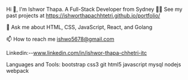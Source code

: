 Hi 👋, I'm Ishwor Thapa.
A Full-Stack Developer from Sydney
👨‍💻 See my past projects at https://ishworthapachhtetri.github.io/portfolio/

💬 Ask me about HTML, CSS, JavaScript, React, and Golang

📫 How to reach me ishwo5678@gmail.com

Linkedin:--www.linkedin.com/in/ishwor-thapa-chhetri-itc

Languages and Tools:
bootstrap css3 git html5 javascript mysql nodejs webpack
